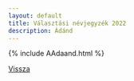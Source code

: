 ```yaml
---
layout: default
title: Választási névjegyzék 2022
description: Ádánd
---
```


{% include AAdaand.html %}

[Vissza](./)